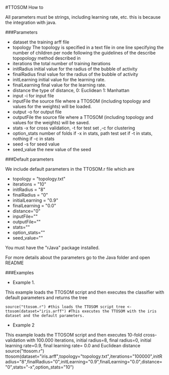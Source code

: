 #TTOSOM How to

All parameters must be strings, including learning rate, etc. this is because the integration with java.

###Parameters

* dataset the training arff file 
* topology The topology is specified in a text file in one line specifying the number of children per node following the guidelines of the describe topopology method described in
* iterations the total number of training iterations
* initRadius initial value for the radius of the bubble of activity
* finalRadius final value for the radius of the bubble of activity
* initLearning initial value for the learning rate.
* finalLearning final value for the learning rate.
* distance the type of distance, 0: Euclidean 1: Manhattan
* input -i for input file
* inputFile the source file where a TTOSOM (including topology and values for the weights) will be loaded.
* output -o for output file
* outputFile the source file where a TTOSOM (including topology and values for the weights) will be saved.
* stats -x for cross validation, -t for test set ,-c for clustering
* option_stats number of folds if -x in stats, path test set if -t in stats, nothing if -c in stats
* seed -s for seed value
* seed_value the new value of the seed


###Default parameters 

We include default parameters in the TTOSOM.r file which are 

* topology = "topology.txt"
* iterations = "10"
* initRadius = "8"
* finalRadius = "0"
* initialLearning = "0.9"
* finalLearning = "0.0"
* distance="0"
* inputFile=""
* outputFile=""
* stats=""
* option_stats=""
* seed_value=""

You must have the "rJava" package installed.

For more details about the parameters go to the Java folder and open README

###Examples

* Example 1.

This example loads the TTOSOM script and then executes the classifier with default parameters and returns the tree

`source("ttosom.r") #this loads the TTOSOM script
tree <- ttosom(dataset="iris.arff") #This executes the TTOSOM with the iris dataset and the default parameters.`


* Example 2

This example loads the TTOSOM script and then executes 10-fold cross-validation with 100.000 iterations, initial radius=8, final radius=0, initial learning rate=0.9, final learning rate= 0.0 and Euclidean distance 
source("ttosom.r")
ttosom(dataset="iris.arff",topology="topology.txt",iterations="100000",initRadius="8",finalRadius="0",initLearning="0.9",finalLearning="0.0",distance="0",stats="-x",option_stats="10")
